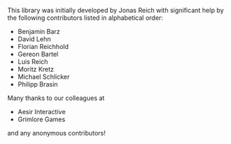 This library was initially developed by Jonas Reich with significant help by the following contributors listed in alphabetical order:

- Benjamin Barz
- David Lehn
- Florian Reichhold
- Gereon Bartel
- Luis Reich
- Moritz Kretz
- Michael Schlicker
- Philipp Brasin

Many thanks to our colleagues at

- Aesir Interactive
- Grimlore Games

and any anonymous contributors!
